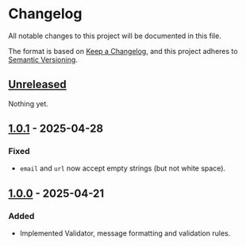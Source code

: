 # Changelog

All notable changes to this project will be documented in this file.

The format is based on [Keep a Changelog](https://keepachangelog.com/en/1.0.0/),
and this project adheres to [Semantic Versioning](https://semver.org/spec/v2.0.0.html).

## [Unreleased]

Nothing yet.

## [1.0.1] - 2025-04-28

### Fixed

- `email` and `url` now accept empty strings (but not white space).

## [1.0.0] - 2025-04-21

### Added

- Implemented Validator, message formatting and validation rules.

[unreleased]: https://github.com/Logitar/js/compare/v1.0.1...HEAD
[1.0.1]: https://github.com/Logitar/js/compare/v1.0.0...v1.0.1
[1.0.0]: https://github.com/Logitar/js/releases/tag/v1.0.0
